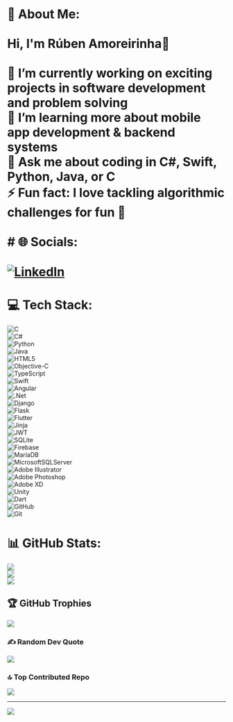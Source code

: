 # 💫 About Me:<br><br>Hi, I'm Rúben Amoreirinha👋  <br><br>🔭 I’m currently working on exciting projects in software development and problem solving  <br>🌱 I’m learning more about mobile app development & backend systems  <br>💬 Ask me about coding in C#, Swift, Python, Java, or C  <br>⚡ Fun fact: I love tackling algorithmic challenges for fun 🚀  <br><br># 🌐 Socials:<br><br>[![LinkedIn](https://img.shields.io/badge/LinkedIn-%230077B5.svg?logo=linkedin&logoColor=white)](https://www.linkedin.com/in/rubenamoreirinha/) <br>

# 💻 Tech Stack:
![C](https://img.shields.io/badge/c-%2300599C.svg?style=for-the-badge&logo=c&logoColor=white)  
![C#](https://img.shields.io/badge/c%23-%23239120.svg?style=for-the-badge&logo=csharp&logoColor=white)  
![Python](https://img.shields.io/badge/python-3670A0?style=for-the-badge&logo=python&logoColor=ffdd54)  
![Java](https://img.shields.io/badge/java-%23ED8B00.svg?style=for-the-badge&logo=openjdk&logoColor=white)  
![HTML5](https://img.shields.io/badge/html5-%23E34F26.svg?style=for-the-badge&logo=html5&logoColor=white)  
![Objective-C](https://img.shields.io/badge/OBJECTIVE--C-%233A95E3.svg?style=for-the-badge&logo=apple&logoColor=white)  
![TypeScript](https://img.shields.io/badge/typescript-%23007ACC.svg?style=for-the-badge&logo=typescript&logoColor=white)  
![Swift](https://img.shields.io/badge/swift-F54A2A?style=for-the-badge&logo=swift&logoColor=white)  
![Angular](https://img.shields.io/badge/angular-%23DD0031.svg?style=for-the-badge&logo=angular&logoColor=white)  
![.Net](https://img.shields.io/badge/.NET-5C2D91?style=for-the-badge&logo=.net&logoColor=white)  
![Django](https://img.shields.io/badge/django-%23092E20.svg?style=for-the-badge&logo=django&logoColor=white)  
![Flask](https://img.shields.io/badge/flask-%23000.svg?style=for-the-badge&logo=flask&logoColor=white)  
![Flutter](https://img.shields.io/badge/Flutter-%2302569B.svg?style=for-the-badge&logo=Flutter&logoColor=white)  
![Jinja](https://img.shields.io/badge/jinja-white.svg?style=for-the-badge&logo=jinja&logoColor=black)  
![JWT](https://img.shields.io/badge/JWT-black?style=for-the-badge&logo=JSON%20web%20tokens)  
![SQLite](https://img.shields.io/badge/sqlite-%2307405e.svg?style=for-the-badge&logo=sqlite&logoColor=white)  
![Firebase](https://img.shields.io/badge/firebase-a08021?style=for-the-badge&logo=firebase&logoColor=ffcd34)  
![MariaDB](https://img.shields.io/badge/MariaDB-003545?style=for-the-badge&logo=mariadb&logoColor=white)  
![MicrosoftSQLServer](https://img.shields.io/badge/Microsoft%20SQL%20Server-CC2927?style=for-the-badge&logo=microsoft%20sql%20server&logoColor=white)  
![Adobe Illustrator](https://img.shields.io/badge/adobe%20illustrator-%23FF9A00.svg?style=for-the-badge&logo=adobe%20illustrator&logoColor=white)  
![Adobe Photoshop](https://img.shields.io/badge/adobe%20photoshop-%2331A8FF.svg?style=for-the-badge&logo=adobe%20photoshop&logoColor=white)  
![Adobe XD](https://img.shields.io/badge/Adobe%20XD-470137?style=for-the-badge&logo=Adobe%20XD&logoColor=#FF61F6)  
![Unity](https://img.shields.io/badge/unity-%23000000.svg?style=for-the-badge&logo=unity&logoColor=white)  
![Dart](https://img.shields.io/badge/dart-%230175C2.svg?style=for-the-badge&logo=dart&logoColor=white)  
![GitHub](https://img.shields.io/badge/github-%23121011.svg?style=for-the-badge&logo=github&logoColor=white)  
![Git](https://img.shields.io/badge/git-%23F05033.svg?style=for-the-badge&logo=git&logoColor=white)

# 📊 GitHub Stats:
![](https://github-readme-stats.vercel.app/api?username=Rubenabraz&theme=dark&hide_border=false&include_all_commits=false&count_private=false)<br/>
![](https://nirzak-streak-stats.vercel.app/?user=Rubenabraz&theme=dark&hide_border=false)<br/>
![](https://github-readme-stats.vercel.app/api/top-langs/?username=Rubenabraz&theme=dark&hide_border=false&include_all_commits=false&count_private=false&layout=compact)

## 🏆 GitHub Trophies
![](https://github-profile-trophy.vercel.app/?username=Rubenabraz&theme=radical&no-frame=false&no-bg=true&margin-w=4)

### ✍️ Random Dev Quote
![](https://quotes-github-readme.vercel.app/api?type=horizontal&theme=radical)

### 🔝 Top Contributed Repo
![](https://github-contributor-stats.vercel.app/api?username=Rubenabraz&limit=5&theme=dark&combine_all_yearly_contributions=true)

---
[![](https://visitcount.itsvg.in/api?id=Rubenabraz&icon=0&color=3)](https://visitcount.itsvg.in)

<!-- Proudly created with GPRM ( https://gprm.itsvg.in ) -->
